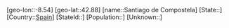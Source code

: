 ﻿---
location: [42.88,-8.54]
type: City
tags:
- geo/City


SpocWebEntityId: 33947
isDeleted: false
confidential: public

---
[geo-lon::-8.54]
[geo-lat::42.88]
[name::Santiago de Compostela]
[State::]
[Country::[Spain](geo/Continent/Europe/Spain.md)]
[StateId::]
[Population::]
[Unknown::]


